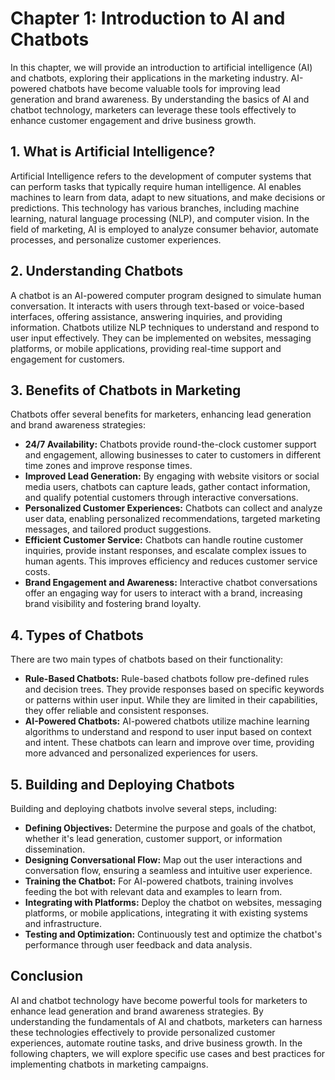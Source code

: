 Chapter 1: Introduction to AI and Chatbots
==========================================

In this chapter, we will provide an introduction to artificial intelligence (AI) and chatbots, exploring their applications in the marketing industry. AI-powered chatbots have become valuable tools for improving lead generation and brand awareness. By understanding the basics of AI and chatbot technology, marketers can leverage these tools effectively to enhance customer engagement and drive business growth.

**1. What is Artificial Intelligence?**
---------------------------------------

Artificial Intelligence refers to the development of computer systems that can perform tasks that typically require human intelligence. AI enables machines to learn from data, adapt to new situations, and make decisions or predictions. This technology has various branches, including machine learning, natural language processing (NLP), and computer vision. In the field of marketing, AI is employed to analyze consumer behavior, automate processes, and personalize customer experiences.

**2. Understanding Chatbots**
-----------------------------

A chatbot is an AI-powered computer program designed to simulate human conversation. It interacts with users through text-based or voice-based interfaces, offering assistance, answering inquiries, and providing information. Chatbots utilize NLP techniques to understand and respond to user input effectively. They can be implemented on websites, messaging platforms, or mobile applications, providing real-time support and engagement for customers.

**3. Benefits of Chatbots in Marketing**
----------------------------------------

Chatbots offer several benefits for marketers, enhancing lead generation and brand awareness strategies:

* **24/7 Availability:** Chatbots provide round-the-clock customer support and engagement, allowing businesses to cater to customers in different time zones and improve response times.
* **Improved Lead Generation:** By engaging with website visitors or social media users, chatbots can capture leads, gather contact information, and qualify potential customers through interactive conversations.
* **Personalized Customer Experiences:** Chatbots can collect and analyze user data, enabling personalized recommendations, targeted marketing messages, and tailored product suggestions.
* **Efficient Customer Service:** Chatbots can handle routine customer inquiries, provide instant responses, and escalate complex issues to human agents. This improves efficiency and reduces customer service costs.
* **Brand Engagement and Awareness:** Interactive chatbot conversations offer an engaging way for users to interact with a brand, increasing brand visibility and fostering brand loyalty.

**4. Types of Chatbots**
------------------------

There are two main types of chatbots based on their functionality:

* **Rule-Based Chatbots:** Rule-based chatbots follow pre-defined rules and decision trees. They provide responses based on specific keywords or patterns within user input. While they are limited in their capabilities, they offer reliable and consistent responses.
* **AI-Powered Chatbots:** AI-powered chatbots utilize machine learning algorithms to understand and respond to user input based on context and intent. These chatbots can learn and improve over time, providing more advanced and personalized experiences for users.

**5. Building and Deploying Chatbots**
--------------------------------------

Building and deploying chatbots involve several steps, including:

* **Defining Objectives:** Determine the purpose and goals of the chatbot, whether it's lead generation, customer support, or information dissemination.
* **Designing Conversational Flow:** Map out the user interactions and conversation flow, ensuring a seamless and intuitive user experience.
* **Training the Chatbot:** For AI-powered chatbots, training involves feeding the bot with relevant data and examples to learn from.
* **Integrating with Platforms:** Deploy the chatbot on websites, messaging platforms, or mobile applications, integrating it with existing systems and infrastructure.
* **Testing and Optimization:** Continuously test and optimize the chatbot's performance through user feedback and data analysis.

**Conclusion**
--------------

AI and chatbot technology have become powerful tools for marketers to enhance lead generation and brand awareness strategies. By understanding the fundamentals of AI and chatbots, marketers can harness these technologies effectively to provide personalized customer experiences, automate routine tasks, and drive business growth. In the following chapters, we will explore specific use cases and best practices for implementing chatbots in marketing campaigns.
